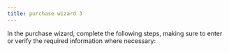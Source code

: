 ```yaml
---
title: purchase wizard 3
---
```


In the purchase wizard, complete the following steps, making sure to enter or verify the required information where necessary:
